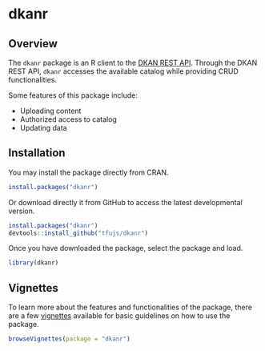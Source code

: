 # dkanr

## Overview

The `dkanr` package is an R client to the [DKAN REST API](https://dkan.readthedocs.io/en/latest/apis/rest-api.html). Through the DKAN REST API, `dkanr` accesses the available catalog while providing CRUD functionalities.

Some features of this package include:

* Uploading content
* Authorized access to catalog
* Updating data

## Installation

You may install the package directly from CRAN.
```r
install.packages("dkanr")
```

Or download directly it from GitHub to access the latest developmental version.
```r
install.packages("dkanr")
devtools::install_github("tfujs/dkanr")
```

Once you have downloaded the package, select the package and load. 
```r
library(dkanr)
```

## Vignettes

To learn more about the features and functionalities of the package, there are a few [vignettes](https://github.com/tonyfujs/dkanr/tree/master/vignettes) available for basic guidelines on how to use the package.

```r
browseVignettes(package = "dkanr")
```
